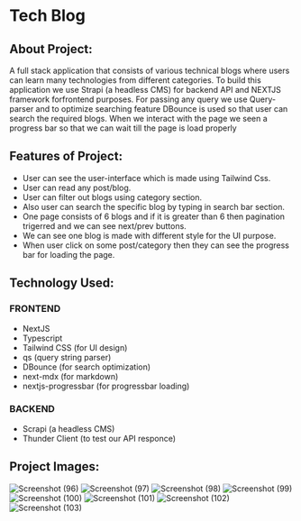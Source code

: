# Tech Blog

## About Project:
 
A full stack application that consists of various technical blogs where users can learn many technologies from different
categories. To build this application we use Strapi (a headless CMS) for backend API and NEXTJS framework forfrontend
purposes. For passing any query we use Query-parser and to optimize searching feature DBounce is used so that user
can search the required blogs. When we interact with the page we seen a progress bar so that we can wait till the page is
load properly

## Features of Project:

* User can see the user-interface which is made using Tailwind Css.
* User can read any post/blog.
* User can filter out blogs using category section.
* Also user can search the specific blog by typing in search bar section.
* One page consists of 6 blogs and if it is greater than 6 then pagination trigerred and we can see next/prev buttons.
* We can see one blog is made with different style for the UI purpose.
* When user click on some post/category then they can see the progress bar for loading the page.


## Technology Used:

### FRONTEND
* NextJS
* Typescript
* Tailwind CSS (for UI design)
* qs (query string parser)
* DBounce (for search optimization)
* next-mdx (for markdown)
* nextjs-progressbar (for progressbar loading)

### BACKEND
* Scrapi (a headless CMS)
* Thunder Client (to test our API responce)


## Project Images:

![Screenshot (96)](https://user-images.githubusercontent.com/66530112/208248428-be9bdf78-6e2c-4eb4-b260-098b0da7c437.png)
![Screenshot (97)](https://user-images.githubusercontent.com/66530112/208248446-98c6dc83-91dd-4b99-846b-5e0332848d3a.png)
![Screenshot (98)](https://user-images.githubusercontent.com/66530112/208248460-e0c39752-de8e-45e3-ac12-287413b7a547.png)
![Screenshot (99)](https://user-images.githubusercontent.com/66530112/208248471-f7e126df-fb31-4e1a-8a4a-a697f1c9e380.png)
![Screenshot (100)](https://user-images.githubusercontent.com/66530112/208248475-5d467346-f230-44a3-92bc-fceb36f847d0.png)
![Screenshot (101)](https://user-images.githubusercontent.com/66530112/208248478-0c850e2c-4a42-4fcc-a207-7d91613d9a06.png)
![Screenshot (102)](https://user-images.githubusercontent.com/66530112/208248479-55b3b842-2540-45e4-ad27-bb8122802334.png)
![Screenshot (103)](https://user-images.githubusercontent.com/66530112/208248484-98b58a1d-7b1f-41fb-a7c0-c039c70bc966.png)
